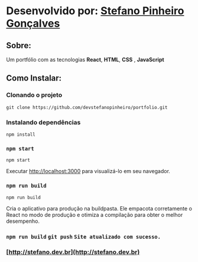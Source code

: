 # Desenvolvido por: [Stefano Pinheiro Gonçalves](https://stefano.dev.br)

## Sobre:

Um portfólio com as tecnologias **React**, **HTML**, **CSS** , **JavaScript**

## Como Instalar:

### Clonando o projeto

```
git clone https://github.com/devstefanopinheiro/portfolio.git

```

### Instalando dependências

```
npm install
```

### `npm start`

```
npm start
```

Executar [http://localhost:3000](http://localhost:3000) para visualizá-lo em seu navegador.

### `npm run build`

```
npm run build
```

Cria o aplicativo para produção na buildpasta.
Ele empacota corretamente o React no modo de produção e otimiza a compilação para obter o melhor desempenho.

### `npm run build` `git push` `Site atualizado com sucesso.`

### [http://stefano.dev.br](http://stefano.dev.br)
